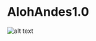 # AlohAndes1.0
![alt text](http://www.eluniversal.com.mx/sites/default/files/styles/f03-651x400/public/2017/11/09/2.jpeg?itok=MGMLGz3o)
